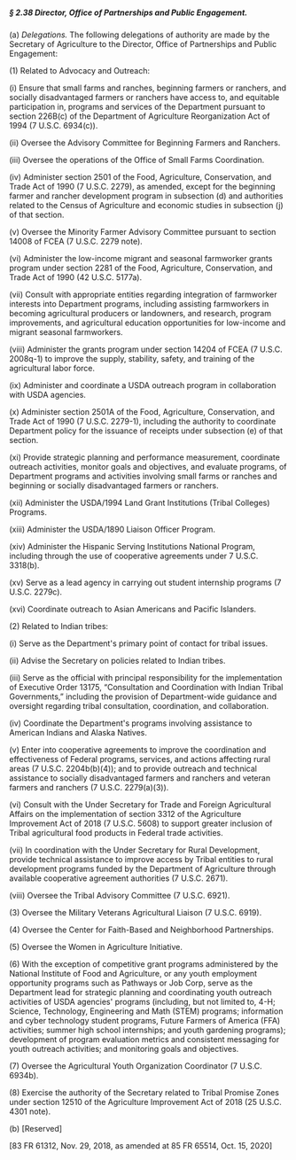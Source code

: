 ##### § 2.38 Director, Office of Partnerships and Public Engagement. #####

(a) *Delegations.* The following delegations of authority are made by the Secretary of Agriculture to the Director, Office of Partnerships and Public Engagement:

(1) Related to Advocacy and Outreach:

(i) Ensure that small farms and ranches, beginning farmers or ranchers, and socially disadvantaged farmers or ranchers have access to, and equitable participation in, programs and services of the Department pursuant to section 226B(c) of the Department of Agriculture Reorganization Act of 1994 (7 U.S.C. 6934(c)).

(ii) Oversee the Advisory Committee for Beginning Farmers and Ranchers.

(iii) Oversee the operations of the Office of Small Farms Coordination.

(iv) Administer section 2501 of the Food, Agriculture, Conservation, and Trade Act of 1990 (7 U.S.C. 2279), as amended, except for the beginning farmer and rancher development program in subsection (d) and authorities related to the Census of Agriculture and economic studies in subsection (j) of that section.

(v) Oversee the Minority Farmer Advisory Committee pursuant to section 14008 of FCEA (7 U.S.C. 2279 note).

(vi) Administer the low-income migrant and seasonal farmworker grants program under section 2281 of the Food, Agriculture, Conservation, and Trade Act of 1990 (42 U.S.C. 5177a).

(vii) Consult with appropriate entities regarding integration of farmworker interests into Department programs, including assisting farmworkers in becoming agricultural producers or landowners, and research, program improvements, and agricultural education opportunities for low-income and migrant seasonal farmworkers.

(viii) Administer the grants program under section 14204 of FCEA (7 U.S.C. 2008q-1) to improve the supply, stability, safety, and training of the agricultural labor force.

(ix) Administer and coordinate a USDA outreach program in collaboration with USDA agencies.

(x) Administer section 2501A of the Food, Agriculture, Conservation, and Trade Act of 1990 (7 U.S.C. 2279-1), including the authority to coordinate Department policy for the issuance of receipts under subsection (e) of that section.

(xi) Provide strategic planning and performance measurement, coordinate outreach activities, monitor goals and objectives, and evaluate programs, of Department programs and activities involving small farms or ranches and beginning or socially disadvantaged farmers or ranchers.

(xii) Administer the USDA/1994 Land Grant Institutions (Tribal Colleges) Programs.

(xiii) Administer the USDA/1890 Liaison Officer Program.

(xiv) Administer the Hispanic Serving Institutions National Program, including through the use of cooperative agreements under 7 U.S.C. 3318(b).

(xv) Serve as a lead agency in carrying out student internship programs (7 U.S.C. 2279c).

(xvi) Coordinate outreach to Asian Americans and Pacific Islanders.

(2) Related to Indian tribes:

(i) Serve as the Department's primary point of contact for tribal issues.

(ii) Advise the Secretary on policies related to Indian tribes.

(iii) Serve as the official with principal responsibility for the implementation of Executive Order 13175, “Consultation and Coordination with Indian Tribal Governments,” including the provision of Department-wide guidance and oversight regarding tribal consultation, coordination, and collaboration.

(iv) Coordinate the Department's programs involving assistance to American Indians and Alaska Natives.

(v) Enter into cooperative agreements to improve the coordination and effectiveness of Federal programs, services, and actions affecting rural areas (7 U.S.C. 2204b(b)(4)); and to provide outreach and technical assistance to socially disadvantaged farmers and ranchers and veteran farmers and ranchers (7 U.S.C. 2279(a)(3)).

(vi) Consult with the Under Secretary for Trade and Foreign Agricultural Affairs on the implementation of section 3312 of the Agriculture Improvement Act of 2018 (7 U.S.C. 5608) to support greater inclusion of Tribal agricultural food products in Federal trade activities.

(vii) In coordination with the Under Secretary for Rural Development, provide technical assistance to improve access by Tribal entities to rural development programs funded by the Department of Agriculture through available cooperative agreement authorities (7 U.S.C. 2671).

(viii) Oversee the Tribal Advisory Committee (7 U.S.C. 6921).

(3) Oversee the Military Veterans Agricultural Liaison (7 U.S.C. 6919).

(4) Oversee the Center for Faith-Based and Neighborhood Partnerships.

(5) Oversee the Women in Agriculture Initiative.

(6) With the exception of competitive grant programs administered by the National Institute of Food and Agriculture, or any youth employment opportunity programs such as Pathways or Job Corp, serve as the Department lead for strategic planning and coordinating youth outreach activities of USDA agencies' programs (including, but not limited to, 4-H; Science, Technology, Engineering and Math (STEM) programs; information and cyber technology student programs, Future Farmers of America (FFA) activities; summer high school internships; and youth gardening programs); development of program evaluation metrics and consistent messaging for youth outreach activities; and monitoring goals and objectives.

(7) Oversee the Agricultural Youth Organization Coordinator (7 U.S.C. 6934b).

(8) Exercise the authority of the Secretary related to Tribal Promise Zones under section 12510 of the Agriculture Improvement Act of 2018 (25 U.S.C. 4301 note).

(b) [Reserved]

[83 FR 61312, Nov. 29, 2018, as amended at 85 FR 65514, Oct. 15, 2020]